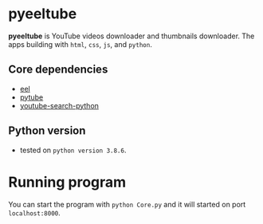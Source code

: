 # pyeeltube
**pyeeltube** is YouTube videos downloader and thumbnails downloader. The apps building with `html`, `css`, `js`, and `python`.

## Core dependencies
- [eel](https://github.com/samuelhwilliams/Eel)
- [pytube](https://github.com/nficano/pytube)
- [youtube-search-python](https://github.com/alexmercerind/youtube-search-python)

## Python version
- tested on `python version 3.8.6`.

# Running program
You can start the program with `python Core.py` and it will started on port `localhost:8000`.
